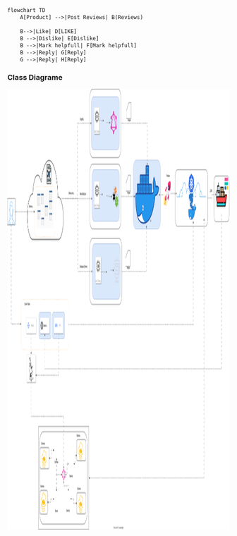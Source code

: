     
```mermaid
flowchart TD
    A[Product] -->|Post Reviews| B(Reviews)
    
    B-->|Like| D[LIKE]
    B -->|Dislike| E[Dislike]
    B -->|Mark helpfull| F[Mark helpfull]
    B -->|Reply| G[Reply]
    G -->|Reply| H[Reply]
```
### Class Diagrame

<img src="Design-Overview.svg" alt="Alt Text" style="fill: red; width: 1000px; height: 1000px;" />


